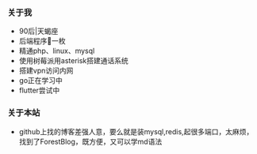 ### 关于我  
- 90后|天蝎座  
- 后端程序🐶一枚 
- 精通php、linux、mysql
- 使用树莓派用asterisk搭建通话系统
- 搭建vpn访问内网
- go正在学习中 
- flutter尝试中

### 关于本站
- github上找的博客差强人意，要么就是装mysql,redis,起很多端口，太麻烦，找到了ForestBlog，既方便，又可以学md语法

